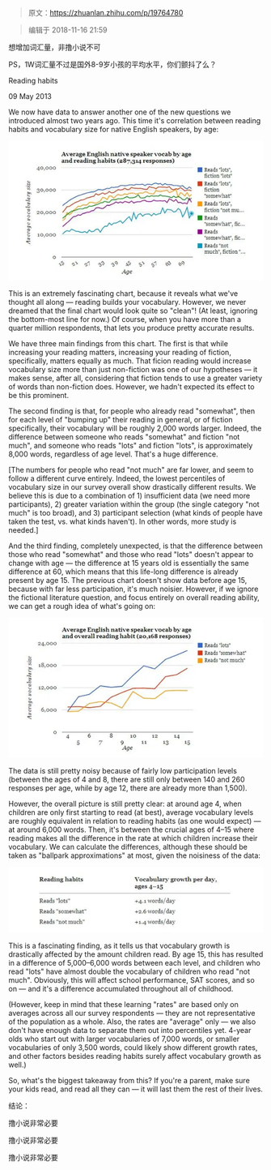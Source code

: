 
>原文：https://zhuanlan.zhihu.com/p/19764780

>编辑于 2018-11-16 21:59

想增加词汇量，非撸小说不可

PS，1W词汇量不过是国外8-9岁小孩的平均水平，你们颤抖了么？


Reading habits

09 May 2013

We now have data to answer another one of the new questions we introduced almost two years ago. This time it's correlation between reading habits and vocabulary size for native English speakers, by age:

![](_img/vocabulary-size-by-age.jpg.webp)

This is an extremely fascinating chart, because it reveals what we've thought all along — reading builds your vocabulary. However, we never dreamed that the final chart would look quite so "clean"! (At least, ignoring the bottom-most line for now.) Of course, when you have more than a quarter million respondents, that lets you produce pretty accurate results.

We have three main findings from this chart. The first is that while increasing your reading matters, increasing your reading of fiction, specifically, matters equally as much. That ficion reading would increase vocabulary size more than just non-fiction was one of our hypotheses — it makes sense, after all, considering that fiction tends to use a greater variety of words than non-fiction does. However, we hadn't expected its effect to be this prominent.

The second finding is that, for people who already read "somewhat", then for each level of "bumping up" their reading in general, or of fiction specifically, their vocabulary will be roughly 2,000 words larger. Indeed, the difference between someone who reads "somewhat" and fiction "not much", and someone who reads "lots" and fiction "lots", is approximately 8,000 words, regardless of age level. That's a huge difference.

[The numbers for people who read "not much" are far lower, and seem to follow a different curve entirely. Indeed, the lowest percentiles of vocabulary size in our survey overall show drastically different results. We believe this is due to a combination of 1) insufficient data (we need more participants), 2) greater variation within the group (the single category "not much" is too broad), and 3) participant selection (what kinds of people have taken the test, vs. what kinds haven't). In other words, more study is needed.]

And the third finding, completely unexpected, is that the difference between those who read "somewhat" and those who read "lots" doesn't appear to change with age — the difference at 15 years old is essentially the same difference at 60, which means that this life-long difference is already present by age 15. The previous chart doesn't show data before age 15, because with far less participation, it's much noisier. However, if we ignore the fictional literature question, and focus entirely on overall reading ability, we can get a rough idea of what's going on:

![](_img/english-vocab-by-age-and-reading-habit.jpg.webp)

The data is still pretty noisy because of fairly low participation levels (between the ages of 4 and 8, there are still only between 140 and 260 responses per age, while by age 12, there are already more than 1,500).

However, the overall picture is still pretty clear: at around age 4, when children are only first starting to read (at best), average vocabulary levels are roughly equivalent in relation to reading habits (as one would expect) — at around 6,000 words. Then, it's between the crucial ages of 4–15 where reading makes all the difference in the rate at which children increase their vocabulary. We can calculate the differences, although these should be taken as "ballpark approximations" at most, given the noisiness of the data:

![](_img/vocabulary-growth-per-day-by-reading-habits.jpg.webp)

This is a fascinating finding, as it tells us that vocabulary growth is drastically affected by the amount children read. By age 15, this has resulted in a difference of 5,000–6,000 words between each level, and children who read "lots" have almost double the vocabulary of children who read "not much". Obviously, this will affect school performance, SAT scores, and so on — and it's a difference accumulated throughout all of childhood.

(However, keep in mind that these learning "rates" are based only on averages across all our survey respondents — they are not representative of the population as a whole. Also, the rates are "average" only — we also don't have enough data to separate them out into percentiles yet. 4-year olds who start out with larger vocabularies of 7,000 words, or smaller vocabularies of only 3,500 words, could likely show different growth rates, and other factors besides reading habits surely affect vocabulary growth as well.)

So, what's the biggest takeaway from this? If you're a parent, make sure your kids read, and read all they can — it will last them the rest of their lives.

结论：

撸小说非常必要

撸小说非常必要

撸小说非常必要